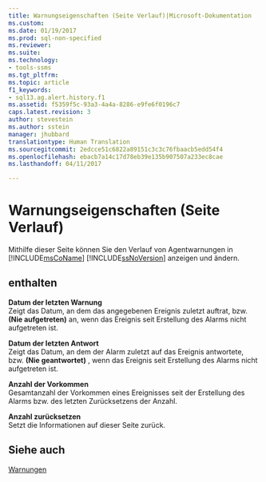 ```yaml
---
title: Warnungseigenschaften (Seite Verlauf)|Microsoft-Dokumentation
ms.custom: 
ms.date: 01/19/2017
ms.prod: sql-non-specified
ms.reviewer: 
ms.suite: 
ms.technology:
- tools-ssms
ms.tgt_pltfrm: 
ms.topic: article
f1_keywords:
- sql13.ag.alert.history.f1
ms.assetid: f5359f5c-93a3-4a4a-8286-e9fe6f0196c7
caps.latest.revision: 3
author: stevestein
ms.author: sstein
manager: jhubbard
translationtype: Human Translation
ms.sourcegitcommit: 2edcce51c6822a89151c3c3c76fbaacb5edd54f4
ms.openlocfilehash: ebacb7a14c17d78eb39e135b907507a233ec8cae
ms.lasthandoff: 04/11/2017

---
```

# <a name="alert-properties-history-page"></a>Warnungseigenschaften (Seite Verlauf)
Mithilfe dieser Seite können Sie den Verlauf von Agentwarnungen in [!INCLUDE[msCoName](../../includes/msconame_md.md)] [!INCLUDE[ssNoVersion](../../includes/ssnoversion_md.md)] anzeigen und ändern.  
  
## <a name="options"></a>enthalten  
**Datum der letzten Warnung**  
Zeigt das Datum, an dem das angegebenen Ereignis zuletzt auftrat, bzw. **(Nie aufgetreten)** an, wenn das Ereignis seit Erstellung des Alarms nicht aufgetreten ist.  
  
**Datum der letzten Antwort**  
Zeigt das Datum, an dem der Alarm zuletzt auf das Ereignis antwortete, bzw. **(Nie geantwortet)** , wenn das Ereignis seit Erstellung des Alarms nicht aufgetreten ist.  
  
**Anzahl der Vorkommen**  
Gesamtanzahl der Vorkommen eines Ereignisses seit der Erstellung des Alarms bzw. des letzten Zurücksetzens der Anzahl.  
  
**Anzahl zurücksetzen**  
Setzt die Informationen auf dieser Seite zurück.  
  
## <a name="see-also"></a>Siehe auch  
[Warnungen](../../ssms/agent/alerts.md)  
  

